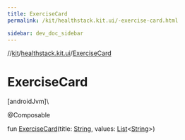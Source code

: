 ```yaml
---
title: ExerciseCard
permalink: /kit/healthstack.kit.ui/-exercise-card.html

sidebar: dev_doc_sidebar
---
```

//[kit](../../kit.html)/[healthstack.kit.ui](index.html)/[ExerciseCard](-exercise-card.html)



# ExerciseCard



[androidJvm]\




@Composable



fun [ExerciseCard](-exercise-card.html)(title: [String](https://kotlinlang.org/api/latest/jvm/stdlib/kotlin/-string/index.html), values: [List](https://kotlinlang.org/api/latest/jvm/stdlib/kotlin.collections/-list/index.html)&lt;[String](https://kotlinlang.org/api/latest/jvm/stdlib/kotlin/-string/index.html)&gt;)




